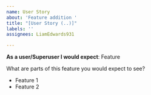 ```yaml
---
name: User Story
about: 'Feature addition '
title: "[User Story (..)]"
labels: ''
assignees: LiamEdwards931

---
```


**As a user/Superuser I would expect**:
Feature

What are parts of this feature you would expect to see?
- Feature 1 
- Feature 2
